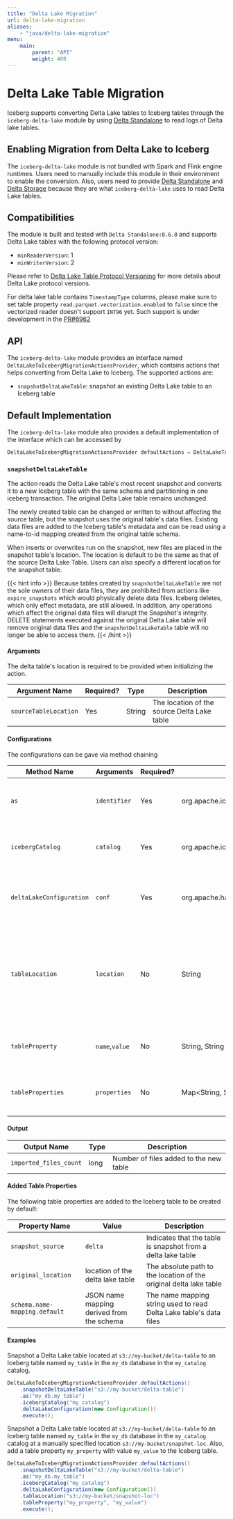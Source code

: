 ```yaml
---
title: "Delta Lake Migration"
url: delta-lake-migration
aliases:
    - "java/delta-lake-migration"
menu:
    main:
        parent: "API"
        weight: 400
---
```

<!--
 - Licensed to the Apache Software Foundation (ASF) under one or more
 - contributor license agreements.  See the NOTICE file distributed with
 - this work for additional information regarding copyright ownership.
 - The ASF licenses this file to You under the Apache License, Version 2.0
 - (the "License"); you may not use this file except in compliance with
 - the License.  You may obtain a copy of the License at
 -
 -   http://www.apache.org/licenses/LICENSE-2.0
 -
 - Unless required by applicable law or agreed to in writing, software
 - distributed under the License is distributed on an "AS IS" BASIS,
 - WITHOUT WARRANTIES OR CONDITIONS OF ANY KIND, either express or implied.
 - See the License for the specific language governing permissions and
 - limitations under the License.
 -->
# Delta Lake Table Migration
Iceberg supports converting Delta Lake tables to Iceberg tables through the `iceberg-delta-lake` module
by using [Delta Standalone](https://docs.delta.io/latest/delta-standalone.html) to read logs of Delta lake tables.


## Enabling Migration from Delta Lake to Iceberg
The `iceberg-delta-lake` module is not bundled with Spark and Flink engine runtimes. Users need to manually include this module in their environment to enable the conversion.
Also, users need to provide [Delta Standalone](https://github.com/delta-io/connectors/releases/tag/v0.6.0) and [Delta Storage](https://repo1.maven.org/maven2/io/delta/delta-storage/2.2.0/)
because they are what `iceberg-delta-lake` uses to read Delta Lake tables.

## Compatibilities
The module is built and tested with `Delta Standalone:0.6.0` and supports Delta Lake tables with the following protocol version:
* `minReaderVersion`: 1
* `minWriterVersion`: 2

Please refer to [Delta Lake Table Protocol Versioning](https://docs.delta.io/latest/versioning.html) for more details about Delta Lake protocol versions.

For delta lake table contains `TimestampType` columns, please make sure to set table property `read.parquet.vectorization.enabled` to `false` since the vectorized reader doesn't support `INT96` yet.
Such support is under development in the [PR#6962](https://github.com/apache/iceberg/pull/6962)

## API
The `iceberg-delta-lake` module provides an interface named `DeltaLakeToIcebergMigrationActionsProvider`, which contains actions that helps converting from Delta Lake to Iceberg.
The supported actions are:
* `snapshotDeltaLakeTable`: snapshot an existing Delta Lake table to an Iceberg table

## Default Implementation
The `iceberg-delta-lake` module also provides a default implementation of the interface which can be accessed by
```java
DeltaLakeToIcebergMigrationActionsProvider defaultActions = DeltaLakeToIcebergMigrationActionsProvider.defaultActions()
```

### `snapshotDeltaLakeTable`
The action reads the Delta Lake table's most recent snapshot and converts it to a new Iceberg table with the same schema and partitioning in one iceberg transaction.
The original Delta Lake table remains unchanged.

The newly created table can be changed or written to without affecting the source table, but the snapshot uses the original table's data files.
Existing data files are added to the Iceberg table's metadata and can be read using a name-to-id mapping created from the original table schema.

When inserts or overwrites run on the snapshot, new files are placed in the snapshot table's location. The location is default to be the same as that
of the source Delta Lake Table. Users can also specify a different location for the snapshot table.

{{< hint info >}}
Because tables created by `snapshotDeltaLakeTable` are not the sole owners of their data files, they are prohibited from
actions like `expire_snapshots` which would physically delete data files. Iceberg deletes, which only effect metadata,
are still allowed. In addition, any operations which affect the original data files will disrupt the Snapshot's
integrity. DELETE statements executed against the original Delta Lake table will remove original data files and the
`snapshotDeltaLakeTable` table will no longer be able to access them.
{{< /hint >}}

#### Arguments
The delta table's location is required to be provided when initializing the action.

| Argument Name | Required? | Type | Description |
|---------------|-----------|------|-------------|
|`sourceTableLocation` | Yes | String | The location of the source Delta Lake table | 

#### Configurations
The configurations can be gave via method chaining

| Method Name | Arguments      | Required? | Type                                       | Description                                                                                                  |
|---------------------------|----------------|-----------|--------------------------------------------|--------------------------------------------------------------------------------------------------------------|
| `as`                      | `identifier`   | Yes       | org.apache.iceberg.catalog.TableIdentifier | The identifier of the Iceberg table to be created.                                                           |
| `icebergCatalog`          | `catalog`      | Yes       | org.apache.iceberg.catalog.Catalog         | The Iceberg catalog for the Iceberg table to be created                                                      |
| `deltaLakeConfiguration`  | `conf`         | Yes       | org.apache.hadoop.conf.Configuration       | The Hadoop Configuration to access Delta Lake Table's log and datafiles                                      |
| `tableLocation`           | `location`     | No        | String                                     | The location of the Iceberg table to be created. Defaults to the same location as the given Delta Lake table |
| `tableProperty`           | `name`,`value` | No        | String, String                             | A property entry to add to the Iceberg table to be created                                                   |
| `tableProperties`         | `properties`   | No        | Map<String, String>                        | Properties to add to the the Iceberg table to be created                                                     |

#### Output
| Output Name | Type | Description |
| ------------|------|-------------|
| `imported_files_count` | long | Number of files added to the new table |

#### Added Table Properties
The following table properties are added to the Iceberg table to be created by default:

| Property Name                 | Value                                     | Description                                                        |
|-------------------------------|-------------------------------------------|--------------------------------------------------------------------|
| `snapshot_source`             | `delta`                                   | Indicates that the table is snapshot from a delta lake table       |
| `original_location`           | location of the delta lake table          | The absolute path to the location of the original delta lake table |
| `schema.name-mapping.default` | JSON name mapping derived from the schema | The name mapping string used to read Delta Lake table's data files |

#### Examples
Snapshot a Delta Lake table located at `s3://my-bucket/delta-table` to an Iceberg table named `my_table` in the `my_db` database in the `my_catalog` catalog.
```java
DeltaLakeToIcebergMigrationActionsProvider.defaultActions()
    .snapshotDeltaLakeTable("s3://my-bucket/delta-table")
    .as("my_db.my_table")
    .icebergCatalog("my_catalog")
    .deltaLakeConfiguration(new Configuration())
    .execute();
```
Snapshot a Delta Lake table located at `s3://my-bucket/delta-table` to an Iceberg table named `my_table` in the `my_db` database in the `my_catalog` catalog at a manually
specified location `s3://my-bucket/snapshot-loc`. Also, add a table property `my_property` with value `my_value` to the Iceberg table.
```java
DeltaLakeToIcebergMigrationActionsProvider.defaultActions()
    .snapshotDeltaLakeTable("s3://my-bucket/delta-table")
    .as("my_db.my_table")
    .icebergCatalog("my_catalog")
    .deltaLakeConfiguration(new Configuration())
    .tableLocation("s3://my-bucket/snapshot-loc")
    .tableProperty("my_property", "my_value")
    .execute();
```